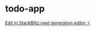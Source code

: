 # todo-app

[Edit in StackBlitz next generation editor ⚡️](https://stackblitz.com/~/github.com/MaestroMiyagi/todo-app)